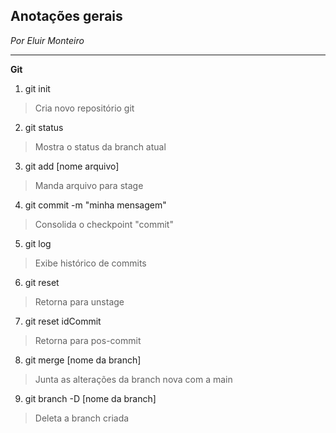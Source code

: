 ## Anotações gerais
*Por Eluir Monteiro*

---
**Git**
1. git init  
> Cria novo repositório git

2. git status   
> Mostra o status da branch atual

3. git add [nome arquivo] 
> Manda arquivo para stage

4. git commit -m "minha mensagem"
> Consolida o checkpoint "commit"

5. git log
> Exibe histórico de commits

6. git reset
> Retorna para unstage

7. git reset idCommit
> Retorna para pos-commit

8. git merge [nome da branch]
> Junta as alterações da branch nova com a main

9. git branch -D [nome da branch]
> Deleta a branch criada